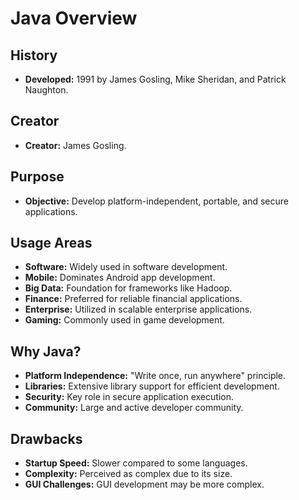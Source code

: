 
# Java Overview

## History
- **Developed:** 1991 by James Gosling, Mike Sheridan, and Patrick Naughton.

## Creator
- **Creator:** James Gosling.

## Purpose
- **Objective:** Develop platform-independent, portable, and secure applications.

## Usage Areas
- **Software:** Widely used in software development.
- **Mobile:** Dominates Android app development.
- **Big Data:** Foundation for frameworks like Hadoop.
- **Finance:** Preferred for reliable financial applications.
- **Enterprise:** Utilized in scalable enterprise applications.
- **Gaming:** Commonly used in game development.

## Why Java?
- **Platform Independence:** "Write once, run anywhere" principle.
- **Libraries:** Extensive library support for efficient development.
- **Security:** Key role in secure application execution.
- **Community:** Large and active developer community.

## Drawbacks
- **Startup Speed:** Slower compared to some languages.
- **Complexity:** Perceived as complex due to its size.
- **GUI Challenges:** GUI development may be more complex.
